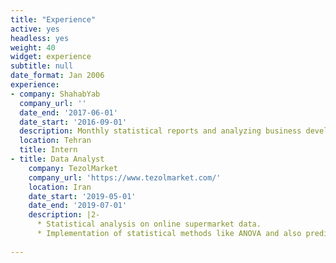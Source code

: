 ```yaml
---
title: "Experience"
active: yes
headless: yes
weight: 40
widget: experience
subtitle: null
date_format: Jan 2006
experience:
- company: ShahabYab
  company_url: ''
  date_end: '2017-06-01'
  date_start: '2016-09-01'
  description: Monthly statistical reports and analyzing business development.
  location: Tehran
  title: Intern
- title: Data Analyst
    company: TezolMarket
    company_url: 'https://www.tezolmarket.com/'
    location: Iran
    date_start: '2019-05-01'
    date_end: '2019-07-01'
    description: |2-
      * Statistical analysis on online supermarket data.
      * Implementation of statistical methods like ANOVA and also predict needs based on their results.
         
---
```

